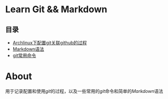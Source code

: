 # Learn Git && Markdown
## 目录
+ [Archlinux下配置git关联github的过程](./archlinux.md)
+ [Markdown语法](./markdown语法.md)
+ [git常用命令](./git.md)
# About
用于记录配置和使用*git*的过程，以及一些常用的*git*命令和简单的*Markdown*语法